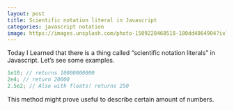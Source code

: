 ```yaml
---
layout: post
title: Scientific notation literal in Javascript
categories: javascript notation
image: https://images.unsplash.com/photo-1509228468518-180dd4864904?ixlib=rb-0.3.5&ixid=eyJhcHBfaWQiOjEyMDd9&s=69d6355c8b8bc2acac6f158fa334ebab&auto=format&fit=crop&w=1350&q=80
---
```


Today I Learned that there is a thing called “scientific notation literals” in Javascript. Let’s see some examples.

```javascript
1e10; // returns 10000000000
2e4; // return 20000
2.5e2; // Also with floats! returns 250
```

This method might prove useful to describe certain amount of numbers.
